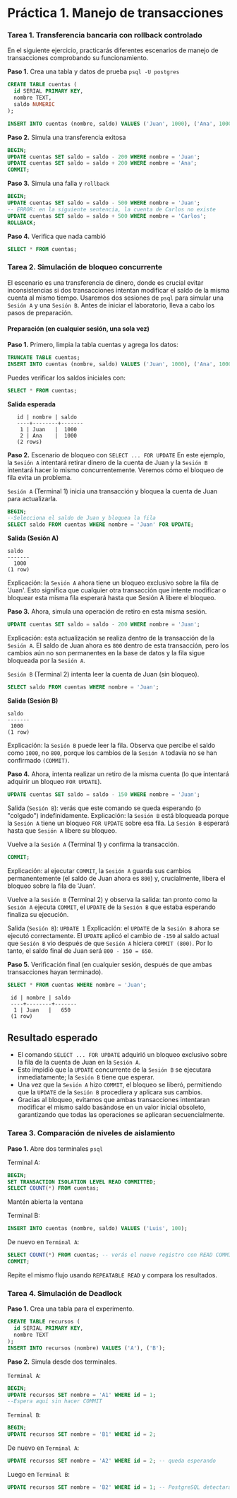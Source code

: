 # Práctica 1. Manejo de transacciones

### Tarea 1. Transferencia bancaria con rollback controlado
En el siguiente ejercicio, practicarás diferentes escenarios de manejo de transacciones comprobando su funcionamiento.

**Paso 1.** Crea una tabla y datos de prueba
`psql -U postgres`

```sql
CREATE TABLE cuentas (
  id SERIAL PRIMARY KEY,
  nombre TEXT,
  saldo NUMERIC
);
```

```sql
INSERT INTO cuentas (nombre, saldo) VALUES ('Juan', 1000), ('Ana', 1000);
```

**Paso 2.** Simula una transferencia exitosa
```sql
BEGIN;
UPDATE cuentas SET saldo = saldo - 200 WHERE nombre = 'Juan';
UPDATE cuentas SET saldo = saldo + 200 WHERE nombre = 'Ana';
COMMIT;
```

**Paso 3.** Simula una falla y `rollback`
```sql
BEGIN;
UPDATE cuentas SET saldo = saldo - 500 WHERE nombre = 'Juan';
-- ERROR: en la siguiente sentencia, la cuenta de Carlos no existe
UPDATE cuentas SET saldo = saldo + 500 WHERE nombre = 'Carlos';
ROLLBACK;
```

**Paso 4.** Verifica que nada cambió
```sql
SELECT * FROM cuentas;
```

### Tarea 2. Simulación de bloqueo concurrente
El escenario es una transferencia de dinero, donde es crucial evitar inconsistencias si dos transacciones intentan modificar el saldo de la misma cuenta al mismo tiempo.
Usaremos dos sesiones de `psql` para simular una `Sesión A` y una `Sesión B`.
Antes de iniciar el laboratorio, lleva a cabo los pasos de preparación.

#### Preparación (en cualquier sesión, una sola vez)

**Paso 1.** Primero, limpia la tabla cuentas y agrega los datos:

```sql
TRUNCATE TABLE cuentas;
INSERT INTO cuentas (nombre, saldo) VALUES ('Juan', 1000), ('Ana', 1000);
```

Puedes verificar los saldos iniciales con:

```sql
SELECT * FROM cuentas;
```

**Salida esperada**
```
   id | nombre | saldo
   ----+--------+-------
    1 | Juan   |  1000
    2 | Ana    |  1000
   (2 rows)
```

**Paso 2.** Escenario de bloqueo con `SELECT ... FOR UPDATE`
En este ejemplo, la `Sesión A` intentará retirar dinero de la cuenta de Juan y la `Sesión B` intentará hacer lo mismo concurrentemente. Veremos cómo el bloqueo de fila evita un problema.

`Sesión A` (Terminal 1)
inicia una transacción y bloquea la cuenta de Juan para actualizarla.

```sql
BEGIN;
--Selecciona el saldo de Juan y bloquea la fila
SELECT saldo FROM cuentas WHERE nombre = 'Juan' FOR UPDATE;
```
**Salida (Sesión A)**
 
```
saldo
-------
  1000
(1 row)
```

Explicación: la `Sesión A` ahora tiene un bloqueo exclusivo sobre la fila de 'Juan'. Esto significa que cualquier otra transacción que intente modificar o bloquear esta misma fila esperará hasta que Sesión A libere el bloqueo.

**Paso 3.** Ahora, simula una operación de retiro en esta misma sesión.

```sql
UPDATE cuentas SET saldo = saldo - 200 WHERE nombre = 'Juan';
```

Explicación: esta actualización se realiza dentro de la transacción de la `Sesión A`. El saldo de Juan ahora es `800` dentro de esta transacción, pero los cambios aún no son permanentes en la base de datos y la fila sigue bloqueada por la `Sesión A`.
 
`Sesión B` (Terminal 2)
intenta leer la cuenta de Juan (sin bloqueo).

```sql
SELECT saldo FROM cuentas WHERE nombre = 'Juan';
```

**Salida (Sesión B)**
```
saldo
-------
 1000
(1 row)
```

Explicación: la `Sesión B` puede leer la fila. Observa que percibe el saldo como `1000`, no `800`, porque los cambios de la `Sesión A` todavía no se han confirmado `(COMMIT)`.

**Paso 4.** Ahora, intenta realizar un retiro de la misma cuenta (lo que intentará adquirir un bloqueo `FOR UPDATE`).

```sql
UPDATE cuentas SET saldo = saldo - 150 WHERE nombre = 'Juan';
```

Salida (`Sesión B`): verás que este comando se queda esperando (o "colgado") indefinidamente.
Explicación: la `Sesión B` está bloqueada porque la `Sesión A` tiene un bloqueo `FOR UPDATE` sobre esa fila. La `Sesión B` esperará hasta que `Sesión A` libere su bloqueo.

Vuelve a la `Sesión A` (Terminal 1) y confirma la transacción.

```sql
COMMIT;
```

Explicación: al ejecutar `COMMIT`, la `Sesión A` guarda sus cambios permanentemente (el saldo de Juan ahora es `800`) y, crucialmente, libera el bloqueo sobre la fila de 'Juan'.

Vuelve a la `Sesión B` (Terminal 2) y observa la salida: tan pronto como la `Sesión A` ejecuta `COMMIT`, el `UPDATE` de la `Sesión B` que estaba esperando finaliza su ejecución.

Salida (`Sesión B`):
`UPDATE 1`
Explicación: el `UPDATE` de la `Sesión B` ahora se ejecutó correctamente. El `UPDATE` aplicó el cambio de `-150` al saldo actual que `Sesión B` vio después de que `Sesión A` hiciera `COMMIT (800)`. Por lo tanto, el saldo final de Juan será `800 - 150 = 650`.


**Paso 5.** Verificación final (en cualquier sesión, después de que ambas transacciones hayan terminado).

```sql
SELECT * FROM cuentas WHERE nombre = 'Juan';
```
```Salida esperada:
 id | nombre | saldo
 ----+--------+-------
  1 | Juan   |   650
 (1 row)
```
 

## Resultado esperado
-	El comando `SELECT ... FOR UPDATE` adquirió un bloqueo exclusivo sobre la fila de la cuenta de Juan en la `Sesión A`.
-	Esto impidió que la `UPDATE` concurrente de la `Sesión B` se ejecutara inmediatamente; la `Sesión B` tiene que esperar.
-	Una vez que la `Sesión A` hizo `COMMIT`, el bloqueo se liberó, permitiendo que la `UPDATE` de la `Sesión B` procediera y aplicara sus cambios.
-	Gracias al bloqueo, evitamos que ambas transacciones intentaran modificar el mismo saldo basándose en un valor inicial obsoleto, garantizando que todas las operaciones se aplicaran secuencialmente.

### Tarea 3. Comparación de niveles de aislamiento

**Paso 1.** Abre dos terminales `psql`

Terminal A:
```sql
BEGIN;
SET TRANSACTION ISOLATION LEVEL READ COMMITTED;
SELECT COUNT(*) FROM cuentas;
```
Mantén abierta la ventana

Terminal B:
```sql
INSERT INTO cuentas (nombre, saldo) VALUES ('Luis', 100);
```

De nuevo en `Terminal A`:
```sql
SELECT COUNT(*) FROM cuentas; -- verás el nuevo registro con READ COMMITTED
COMMIT;
```

Repite el mismo flujo usando `REPEATABLE READ` y compara los resultados.

### Tarea 4. Simulación de Deadlock

**Paso 1.** Crea una tabla para el experimento.

```sql
CREATE TABLE recursos (
  id SERIAL PRIMARY KEY,
  nombre TEXT
);
INSERT INTO recursos (nombre) VALUES ('A'), ('B');
```

**Paso 2.** Simula desde dos terminales.

`Terminal A`:
```sql
BEGIN;
UPDATE recursos SET nombre = 'A1' WHERE id = 1;
--Espera aquí sin hacer COMMIT
```
`Terminal B`:
```sql
BEGIN;
UPDATE recursos SET nombre = 'B1' WHERE id = 2;
```
De nuevo en `Terminal A`:
```sql
UPDATE recursos SET nombre = 'A2' WHERE id = 2; -- queda esperando
```
Luego en `Terminal B`:
```sql
UPDATE recursos SET nombre = 'B2' WHERE id = 1; -- PostgreSQL detectará el deadlock
```
